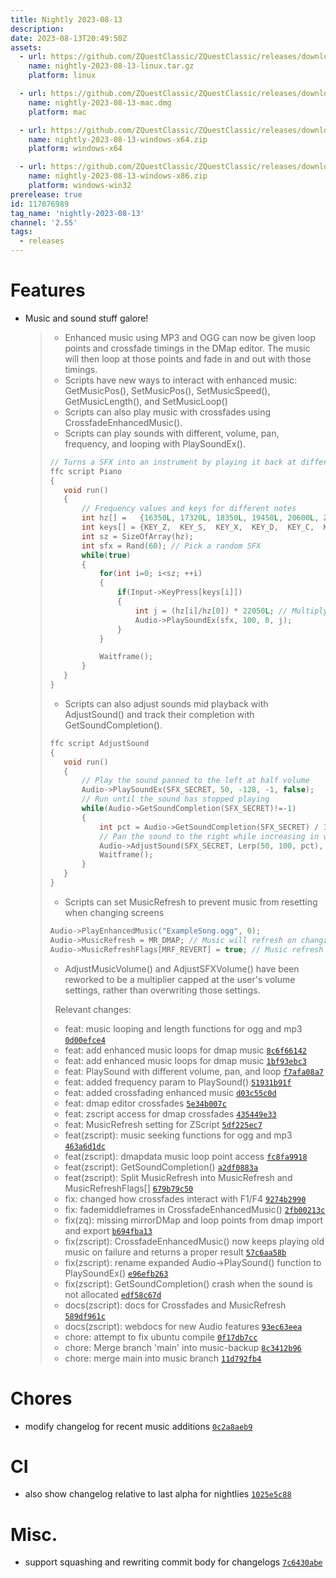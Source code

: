 ```yaml
---
title: Nightly 2023-08-13
description: 
date: 2023-08-13T20:49:50Z
assets: 
  - url: https://github.com/ZQuestClassic/ZQuestClassic/releases/download/nightly-2023-08-13/nightly-2023-08-13-linux.tar.gz
    name: nightly-2023-08-13-linux.tar.gz
    platform: linux

  - url: https://github.com/ZQuestClassic/ZQuestClassic/releases/download/nightly-2023-08-13/nightly-2023-08-13-mac.dmg
    name: nightly-2023-08-13-mac.dmg
    platform: mac

  - url: https://github.com/ZQuestClassic/ZQuestClassic/releases/download/nightly-2023-08-13/nightly-2023-08-13-windows-x64.zip
    name: nightly-2023-08-13-windows-x64.zip
    platform: windows-x64

  - url: https://github.com/ZQuestClassic/ZQuestClassic/releases/download/nightly-2023-08-13/nightly-2023-08-13-windows-x86.zip
    name: nightly-2023-08-13-windows-x86.zip
    platform: windows-win32
prerelease: true
id: 117076989
tag_name: 'nightly-2023-08-13'
channel: '2.55'
tags:
  - releases
---
```


# Features

- Music and sound stuff galore!
   &nbsp;
   >- Enhanced music using MP3 and OGG can now be given loop points and crossfade timings in the DMap editor. The music will then loop at those points and fade in and out with those timings.
   >- Scripts have new ways to interact with enhanced music: GetMusicPos(), SetMusicPos(), SetMusicSpeed(), GetMusicLength(), and SetMusicLoop()
   >- Scripts can also play music with crossfades using CrossfadeEnhancedMusic().
   >- Scripts can play sounds with different, volume, pan, frequency, and looping with PlaySoundEx().
   >
   >
   >```c
   >// Turns a SFX into an instrument by playing it back at different frequencies
   >ffc script Piano
   >{
   >    void run()
   >    {
   >        // Frequency values and keys for different notes
   >        int hz[] =   {16350L, 17320L, 18350L, 19450L, 20600L, 21830L, 23120L, 24500L, 25960L, 27500L, 29140L, 30870L, 32700L};
   >        int keys[] = {KEY_Z,  KEY_S,  KEY_X,  KEY_D,  KEY_C,  KEY_V,  KEY_G,  KEY_B,  KEY_H,  KEY_N,  KEY_J,  KEY_M,  KEY_COMMA};
   >        int sz = SizeOfArray(hz);
   >        int sfx = Rand(60); // Pick a random SFX
   >        while(true)
   >        {
   >            for(int i=0; i<sz; ++i)
   >            {
   >                if(Input->KeyPress[keys[i]])
   >                {
   >                    int j = (hz[i]/hz[0]) * 22050L; // Multiply by the sample rate of most default SFX
   >                    Audio->PlaySoundEx(sfx, 100, 0, j);
   >                }
   >            }
   >
   >            Waitframe();
   >        }
   >    }
   >}
   >```
   >
   >- Scripts can also adjust sounds mid playback with AdjustSound() and track their completion with GetSoundCompletion().
   >
   >
   >```c
   >ffc script AdjustSound
   >{
   >    void run()
   >    {
   >        // Play the sound panned to the left at half volume
   >        Audio->PlaySoundEx(SFX_SECRET, 50, -128, -1, false);
   >        // Run until the sound has stopped playing
   >        while(Audio->GetSoundCompletion(SFX_SECRET)!=-1)
   >        {
   >            int pct = Audio->GetSoundCompletion(SFX_SECRET) / 100;
   >            // Pan the sound to the right while increasing in volume
   >            Audio->AdjustSound(SFX_SECRET, Lerp(50, 100, pct), Lerp(-128, 127, pct), -1, false);
   >            Waitframe();
   >        }
   >    }
   >}
   >```
   >
   >- Scripts can set MusicRefresh to prevent music from resetting when changing screens
   >```c
   >Audio->PlayEnhancedMusic("ExampleSong.ogg", 0);
   >Audio->MusicRefresh = MR_DMAP; // Music will refresh on changing DMap
   >Audio->MusicRefreshFlags[MRF_REVERT] = true; // Music refresh with revert to default behavior afterwards
   >```
   >
   >
   >   
   >
   >- AdjustMusicVolume() and AdjustSFXVolume() have been reworked to be a multiplier capped at the user's volume settings, rather than overwriting those settings.
   >
   >&nbsp;
   >Relevant changes:
   > - feat: music looping and length functions for ogg and mp3 [`0d00efce4`](https://github.com/ArmageddonGames/ZQuestClassic/commit/0d00efce47ba8c0010f59b3ddb186e0e5d8bf331)
   > - feat: add enhanced music loops for dmap music [`8c6f66142`](https://github.com/ArmageddonGames/ZQuestClassic/commit/8c6f66142b932ab9cbd0a3f41cb8fb54247e6e72)
   > - feat: add enhanced music loops for dmap music [`1bf93ebc3`](https://github.com/ArmageddonGames/ZQuestClassic/commit/1bf93ebc31f9bee32b18d96913a6351b791c8531)
   > - feat: PlaySound with different volume, pan, and loop [`f7afa08a7`](https://github.com/ArmageddonGames/ZQuestClassic/commit/f7afa08a78d582ce46e3fdbd9b31c875d5de2873)
   > - feat: added frequency param to PlaySound() [`51931b91f`](https://github.com/ArmageddonGames/ZQuestClassic/commit/51931b91f6fef440b7575f5513ff7f8e82c83d72)
   > - feat: added crossfading enhanced music [`d03c55c0d`](https://github.com/ArmageddonGames/ZQuestClassic/commit/d03c55c0dc6ce22087352026a3fecadef78a16af)
   > - feat: dmap editor crossfades [`5e34b007c`](https://github.com/ArmageddonGames/ZQuestClassic/commit/5e34b007c57d58123fa209b55a730fe43b3f7beb)
   > - feat: zscript access for dmap crossfades [`435449e33`](https://github.com/ArmageddonGames/ZQuestClassic/commit/435449e335a7a5b939129da54990d5ed47c4009b)
   > - feat: MusicRefresh setting for ZScript [`5df225ec7`](https://github.com/ArmageddonGames/ZQuestClassic/commit/5df225ec79b99039e06a1e60b6aa69d8a959a826)
   > - feat(zscript): music seeking functions for ogg and mp3 [`463a6d1dc`](https://github.com/ArmageddonGames/ZQuestClassic/commit/463a6d1dca9cf4833d2eb124f9dcde4cd069497e)
   > - feat(zscript): dmapdata music loop point access [`fc8fa9918`](https://github.com/ArmageddonGames/ZQuestClassic/commit/fc8fa991836b97634cb6c9e5237aac9ccd318bf4)
   > - feat(zscript): GetSoundCompletion() [`a2df0883a`](https://github.com/ArmageddonGames/ZQuestClassic/commit/a2df0883a0334829b68c370c30a8c1d8007ba341)
   > - feat(zscript): Split MusicRefresh into MusicRefresh and MusicRefreshFlags[] [`679b79c50`](https://github.com/ArmageddonGames/ZQuestClassic/commit/679b79c5060e05d3ca51e2c30afa36e0d30f2c30)
   > - fix: changed how crossfades interact with F1/F4 [`9274b2990`](https://github.com/ArmageddonGames/ZQuestClassic/commit/9274b2990bacfc9c6d5480b0393e4ed3f8b1fff2)
   > - fix: fademiddleframes in CrossfadeEnhancedMusic() [`2fb00213c`](https://github.com/ArmageddonGames/ZQuestClassic/commit/2fb00213c27463d897e41f895a28755f630126ef)
   > - fix(zq): missing mirrorDMap and loop points from dmap import and export [`b694fba13`](https://github.com/ArmageddonGames/ZQuestClassic/commit/b694fba13719becd2818ea21b1ef1086fff402d2)
   > - fix(zscript): CrossfadeEnhancedMusic() now keeps playing old music on failure and returns a proper result [`57c6aa58b`](https://github.com/ArmageddonGames/ZQuestClassic/commit/57c6aa58b06ce0b4ee2ac66999e2ca5ec406c4ed)
   > - fix(zscript): rename expanded Audio->PlaySound() function to PlaySoundEx() [`e96efb263`](https://github.com/ArmageddonGames/ZQuestClassic/commit/e96efb2632ce05277113bbd58dc72a66eb08218c)
   > - fix(zscript): GetSoundCompletion() crash when the sound is not allocated [`edf58c67d`](https://github.com/ArmageddonGames/ZQuestClassic/commit/edf58c67d8d83f2578ab69d5803f7ea718c01fc3)
   > - docs(zscript): docs for Crossfades and MusicRefresh [`589df961c`](https://github.com/ArmageddonGames/ZQuestClassic/commit/589df961c64046314201424bdbac033ef3f4a560)
   > - docs(zscript): webdocs for new Audio features [`93ec63eea`](https://github.com/ArmageddonGames/ZQuestClassic/commit/93ec63eea56a734d9213a4a2e241d121bba5d833)
   > - chore: attempt to fix ubuntu compile [`0f17db7cc`](https://github.com/ArmageddonGames/ZQuestClassic/commit/0f17db7cc4b7eb6428f7a1a23a53566b37cb6bc4)
   > - chore: Merge branch 'main' into music-backup [`8c3412b96`](https://github.com/ArmageddonGames/ZQuestClassic/commit/8c3412b96f9ac5a7f9756a611bc0244e0ac51252)
   > - chore: merge main into music branch [`11d792fb4`](https://github.com/ArmageddonGames/ZQuestClassic/commit/11d792fb45aa4ab2c0dd5fb0a5c7bf07295ab13f)

# Chores

- modify changelog for recent music additions [`0c2a8aeb9`](https://github.com/ArmageddonGames/ZQuestClassic/commit/0c2a8aeb9e86d123ad893647b22d5f49bfd7a249)

# CI

- also show changelog relative to last alpha for nightlies [`1025e5c88`](https://github.com/ArmageddonGames/ZQuestClassic/commit/1025e5c881ed578edb14dc9b5ac454d40bb3ea3f)

# Misc.

- support squashing and rewriting commit body for changelogs [`7c6430abe`](https://github.com/ArmageddonGames/ZQuestClassic/commit/7c6430abe8d3e6b4484961ec74a8192c1833378b)
